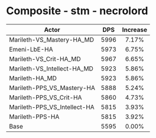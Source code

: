 # Composite - stm - necrolord
| Actor | DPS | Increase |
|---|:---:|:---:|
|Marileth-VS_Mastery-HA_MD|5996|7.17%|
|Emeni-LbE-HA|5973|6.75%|
|Marileth-VS_Crit-HA_MD|5967|6.65%|
|Marileth-VS_Intellect-HA_MD|5923|5.86%|
|Marileth-HA_MD|5923|5.86%|
|Marileth-PPS_VS_Mastery-HA|5888|5.24%|
|Marileth-PPS_VS_Crit-HA|5860|4.73%|
|Marileth-PPS_VS_Intellect-HA|5815|3.93%|
|Marileth-PPS-HA|5815|3.92%|
|Base|5595|0.00%|
